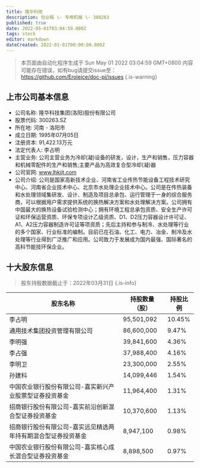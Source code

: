 ```yaml
---
title: 隆华科技
description: 创业板 \- 专用机械 \- 300263
published: true
date: 2022-05-01T03:04:59.000Z
tags: stock
editor: markdown
dateCreated: 2022-01-01T00:00:00.000Z
---
```


> 本页面由自动化程序生成于 Sun May 01 2022 03:04:59 GMT+0800
> 内容可能存在错误，如有bug请提交issue至：https://github.com/Eroleice/doc-pi/issues
{.is-warning}

## 上市公司基本信息
- 公司名称: 隆华科技集团(洛阳)股份有限公司
- 股票代码: 300263.SZ
- 所在地: 河南 - 洛阳市
- 成立日期: 1995年07月05日
- 注册资本: 91,422.13万元
- 法定代表人: 李占明
- 主营业务: 公司主营业务为冷却(凝)设备的研发，设计，生产和销售，压力容器和机械零配件的生产和销售;主要产品为高效复合型冷却(凝)器
- 公司官网: www.lhkjjt.com
- 公司介绍: 公司是国家高新技术企业、河南省工业传热节能设备工程技术研究中心、河南省企业技术中心、北京市水处理企业技术中心。公司是在传热装备和水处理领域集研发、设计、制造及项目总承包、运行管理于一身的综合服务商，可以根据用户需求提供系统的换热解决方案和水处理解决方案。公司拥有中国最大的换热设备试验检测中心；拥有环境工程总承包资质、安全生产许可证和环保运营资质、环保专项设计乙级资质、D1、D2压力容器设计许可证、A1、A2压力容器制造许可证等项资质；先后主持和参与制冷、水处理等行业的多个国家、行业标准的编制。目前已在石油、化工、电力、冶金、制冷及水处理等行业得到广泛推广和应用。公司致力于发展成为国内最强、国际著名的高科节能技环保企业。


## 十大股东信息
> 股东持股数据截止于：2022年03月31日
{.is-info}

| 股东名称 | 持股数量（股） | 持股比例 |
| --- | --- | --- |
| 李占明 | 95,501,092 | 10.45% |
| 通用技术集团投资管理有限公司 | 86,600,000 | 9.47% |
| 李明强 | 39,841,600 | 4.36% |
| 李占强 | 37,988,400 | 4.16% |
| 李明卫 | 23,300,000 | 2.55% |
| 孙建科 | 14,099,446 | 1.54% |
| 中国农业银行股份有限公司-嘉实新兴产业股票型证券投资基金 | 11,964,400 | 1.31% |
| 招商银行股份有限公司-嘉实前沿创新混合型证券投资基金 | 10,370,600 | 1.13% |
| 招商银行股份有限公司-嘉实远见精选两年持有期混合型证券投资基金 | 8,947,100 | 0.98% |
| 中国农业银行股份有限公司-嘉实核心成长混合型证券投资基金 | 8,898,500 | 0.97% |




